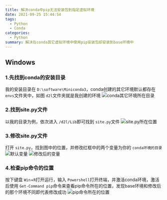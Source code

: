 ```yaml
---
title: 解决conda中pip无法安装包到指定虚拟环境
date: 2021-09-25 15:44:54
tags:
  - Python
  - Conda
categories:
  - Python
summary: 解决在conda其它虚拟环境中使用pip安装包却安装到base环境中
---
```

## Windows

### 1.先找到conda的安装目录

我的安装目录在 `D:\software\Miniconda3`，conda创建的其它环境默认都存在 `envs`文件夹中，如图 `d2l`文件夹就是我创建的环境
![conda其它环境所在目录](https://od.alonesoul.club/api?path=/Blog/20210925/conda%E5%85%B6%E5%AE%83%E7%8E%AF%E5%A2%83%E6%89%80%E5%9C%A8%E7%9B%AE%E5%BD%95.jpg&raw=true)

### 2.找到site.py文件

以我的目录为例，依次进入 `/d2l/Lib`即可找到 `site.py`文件
![site.py所在位置](https://od.alonesoul.club/api?path=/Blog/20210925/site.jpg&raw=true)

### 3.修改site.py文件

打开 `site.py`，找到图中的位置，并修改红框中的两个变量为你的 `conda环境的目录`
![默认变量](https://od.alonesoul.club/api?path=/Blog/20210925/%E9%BB%98%E8%AE%A4%E5%8F%98%E9%87%8F.jpg&raw=true)
![修改后的变量](https://od.alonesoul.club/api?path=/Blog/20210925/%E4%BF%AE%E6%94%B9%E5%90%8E%E7%9A%84%E5%8F%98%E9%87%8F.jpg&raw=true)

### 4.检查pip命令的位置

按下键盘 `Win`+`R`打开运行，输入 `Powershell`打开终端，并激活conda环境，激活后使用 `Get-Command pip`命令来查看pip命令所在的位置，发现base环境和修改后的那个环境不同即代表修改成功
![pip命令所在的位置](https://od.alonesoul.club/api?path=/Blog/20210925/pip%E5%91%BD%E4%BB%A4%E4%BD%8D%E7%BD%AE.jpg&raw=true)
